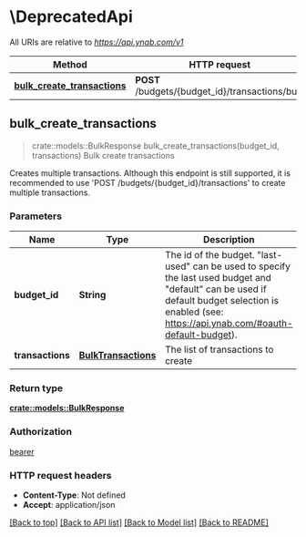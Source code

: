 # \DeprecatedApi

All URIs are relative to *https://api.ynab.com/v1*

Method | HTTP request | Description
------------- | ------------- | -------------
[**bulk_create_transactions**](DeprecatedApi.md#bulk_create_transactions) | **POST** /budgets/{budget_id}/transactions/bulk | Bulk create transactions



## bulk_create_transactions

> crate::models::BulkResponse bulk_create_transactions(budget_id, transactions)
Bulk create transactions

Creates multiple transactions.  Although this endpoint is still supported, it is recommended to use 'POST /budgets/{budget_id}/transactions' to create multiple transactions.

### Parameters


Name | Type | Description  | Required | Notes
------------- | ------------- | ------------- | ------------- | -------------
**budget_id** | **String** | The id of the budget. \"last-used\" can be used to specify the last used budget and \"default\" can be used if default budget selection is enabled (see: https://api.ynab.com/#oauth-default-budget). | [required] |
**transactions** | [**BulkTransactions**](BulkTransactions.md) | The list of transactions to create | [required] |

### Return type

[**crate::models::BulkResponse**](BulkResponse.md)

### Authorization

[bearer](../README.md#bearer)

### HTTP request headers

- **Content-Type**: Not defined
- **Accept**: application/json

[[Back to top]](#) [[Back to API list]](../README.md#documentation-for-api-endpoints) [[Back to Model list]](../README.md#documentation-for-models) [[Back to README]](../README.md)

